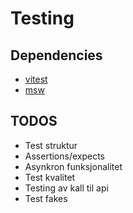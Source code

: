 # Testing

## Dependencies
- [vitest](https://vitest.dev/)
- [msw](https://mswjs.io/)

## TODOS
- Test struktur
- Assertions/expects
- Asynkron funksjonalitet
- Test kvalitet
- Testing av kall til api
- Test fakes
